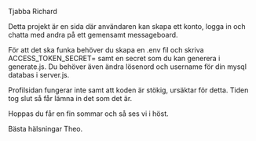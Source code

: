 Tjabba Richard

Detta projekt är en sida där användaren kan skapa ett konto, logga in och chatta med andra på ett gemensamt 
messageboard. 

För att det ska funka behöver du skapa en .env fil och skriva ACCESS_TOKEN_SECRET= samt en secret som du kan generera 
i generate.js. Du behöver även ändra lösenord och username för din mysql databas i server.js.

Profilsidan fungerar inte samt att koden är stökig, ursäktar för detta. Tiden tog slut så får lämna in det som det är.

Hoppas du får en fin sommar och så ses vi i höst.

Bästa hälsningar Theo.